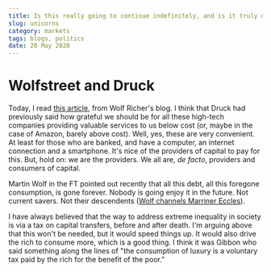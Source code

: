 ```yaml
---
title: Is this really going to continue indefinitely, and is it truly deflationary?
slug: unicorns
category: markets
tags: blogs, politics
date: 20 May 2020
---
```



# Wolfstreet and Druck

Today, I read 
[this article](https://wolfstreet.com/2020/05/19/what-unicorn-money-sinkholes-actually-disrupt/), from Wolf Richer's blog. 
I think that Druck had previously said how grateful we should be for all these high-tech companies providing 
valuable services to us below cost (or, maybe in the case of Amazon, barely above cost). 
Well, yes, these are very convenient. At least for those who are banked, and have a computer, an internet
connection and a smartphone. It's nice of the providers of capital to pay for this.
But, hold on: we are the providers. We all are, *de facto*, providers and consumers of capital.

Martin Wolf in the FT pointed out recently that all this debt, all this foregone consumption, is gone forever.
Nobody is going enjoy it in the future. Not current savers. Not their descendents ([Wolf channels Marriner Eccles](https://www.ft.com/content/2c5ddbd0-8e09-11ea-9e12-0d4655dbd44f)).

I have always believed that the way to address extreme inequality in society is via a tax on capital transfers,
before and after death. I'm arguing above that this won't be needed, but it would speed things up. 
It would also drive the rich to consume more, which is a good thing. I think it was Gibbon who said 
something along the lines of "the consumption of luxury is a voluntary tax paid by the rich for the benefit of the poor."
